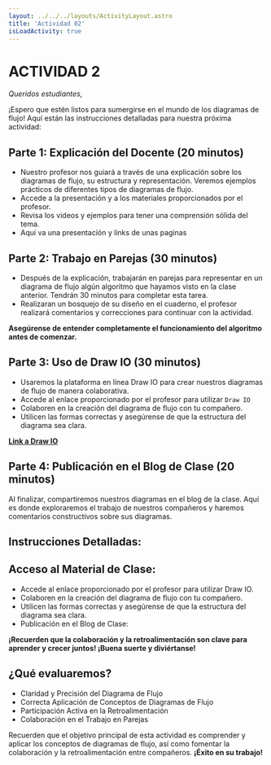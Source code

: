 ```yaml
---
layout: ../../../layouts/ActivityLayout.astro
title: 'Actividad 02'
isLoadActivity: true
---
```



# ACTIVIDAD 2

*Queridos estudiantes,*

¡Espero que estén listos para sumergirse en el mundo de los diagramas de flujo! Aquí están las instrucciones detalladas para nuestra próxima actividad:

## Parte 1: Explicación del Docente (20 minutos)

- Nuestro profesor nos guiará a través de una explicación sobre los diagramas de flujo, su estructura y representación. Veremos ejemplos prácticos de diferentes tipos de diagramas de flujo.
- Accede a la presentación y a los materiales proporcionados por el profesor.
- Revisa los videos y ejemplos para tener una comprensión sólida del tema.
- Aquí va una presentación y links de unas paginas 

## Parte 2: Trabajo en Parejas (30 minutos)

- Después de la explicación, trabajarán en parejas para representar en un diagrama de flujo algún algoritmo que hayamos visto en la clase anterior. Tendrán 30 minutos para completar esta tarea.
- Realizaran un bosquejo de su diseño en el cuaderno, el profesor realizará comentarios y correcciones para continuar con la actividad.

**Asegúrense de entender completamente el funcionamiento del algoritmo antes de comenzar.**

## Parte 3: Uso de Draw IO (30 minutos)

- Usaremos la plataforma en línea Draw IO para crear nuestros diagramas de flujo de manera colaborativa. 
- Accede al enlace proporcionado por el profesor para utilizar `Draw IO`
- Colaboren en la creación del diagrama de flujo con tu compañero.
- Utilicen las formas correctas y asegúrense de que la estructura del diagrama sea clara.


<strong>
  <a href='https://www.drawio.com' target='_blank'>Link a Draw IO</a>
</strong>


## Parte 4: Publicación en el Blog de Clase (20 minutos)

Al finalizar, compartiremos nuestros diagramas en el blog de la clase. Aquí es donde exploraremos el trabajo de nuestros compañeros y haremos comentarios constructivos sobre sus diagramas.

## Instrucciones Detalladas:

## Acceso al Material de Clase:


- Accede al enlace proporcionado por el profesor para utilizar Draw IO.
- Colaboren en la creación del diagrama de flujo con tu compañero.
- Utilicen las formas correctas y asegúrense de que la estructura del diagrama sea clara.
- Publicación en el Blog de Clase:

**¡Recuerden que la colaboración y la retroalimentación son clave para aprender y crecer juntos! ¡Buena suerte y diviértanse!**

## ¿Qué evaluaremos?

- Claridad y Precisión del Diagrama de Flujo
- Correcta Aplicación de Conceptos de Diagramas de Flujo
- Participación Activa en la Retroalimentación
- Colaboración en el Trabajo en Parejas

Recuerden que el objetivo principal de esta actividad es comprender y aplicar los conceptos de diagramas de flujo, así como fomentar la colaboración y la retroalimentación entre compañeros. **¡Éxito en su trabajo!**
